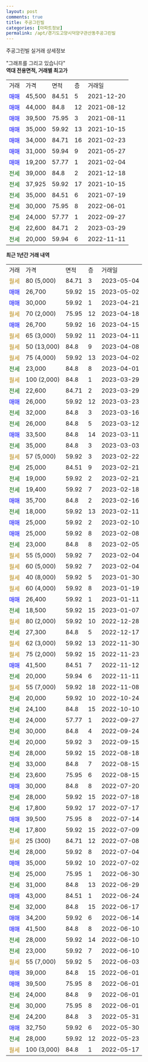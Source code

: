 ```yaml
---
layout: post
comments: true
title: 주공그린빌
categories: [아파트정보]
permalink: /apt/경기도고양시덕양구관산동주공그린빌
---
```


주공그린빌 실거래 상세정보

<script type="text/javascript">
  google.charts.load('current', {'packages':['line', 'corechart']});
  google.charts.setOnLoadCallback(drawChart);

  function drawChart() {
    var data = new google.visualization.DataTable();
    data.addColumn('date', '거래일');
    data.addColumn('number', "매매");
    data.addColumn('number', "전세");
    data.addColumn('number', "전매");

    data.addRows([[new Date(Date.parse("2023-05-04")), null, null, null], [new Date(Date.parse("2023-05-02")), 26700, null, null], [new Date(Date.parse("2023-04-21")), 30000, null, null], [new Date(Date.parse("2023-04-18")), null, null, null], [new Date(Date.parse("2023-04-15")), 26700, null, null], [new Date(Date.parse("2023-04-11")), null, null, null], [new Date(Date.parse("2023-04-08")), null, null, null], [new Date(Date.parse("2023-04-02")), null, null, null], [new Date(Date.parse("2023-04-01")), null, 23000, null], [new Date(Date.parse("2023-03-29")), null, null, null], [new Date(Date.parse("2023-03-29")), null, 22600, null], [new Date(Date.parse("2023-03-23")), 26000, null, null], [new Date(Date.parse("2023-03-16")), null, 32000, null], [new Date(Date.parse("2023-03-12")), null, 26000, null], [new Date(Date.parse("2023-03-11")), 33500, null, null], [new Date(Date.parse("2023-03-03")), null, 35000, null], [new Date(Date.parse("2023-02-22")), null, null, null], [new Date(Date.parse("2023-02-21")), null, 25000, null], [new Date(Date.parse("2023-02-21")), null, 19000, null], [new Date(Date.parse("2023-02-18")), null, 19400, null], [new Date(Date.parse("2023-02-16")), 35700, null, null], [new Date(Date.parse("2023-02-11")), null, 18000, null], [new Date(Date.parse("2023-02-10")), 25000, null, null], [new Date(Date.parse("2023-02-08")), 25000, null, null], [new Date(Date.parse("2023-02-05")), null, 23000, null], [new Date(Date.parse("2023-02-04")), null, null, null], [new Date(Date.parse("2023-02-04")), null, null, null], [new Date(Date.parse("2023-01-30")), null, null, null], [new Date(Date.parse("2023-01-19")), null, null, null], [new Date(Date.parse("2023-01-11")), 26400, null, null], [new Date(Date.parse("2023-01-07")), null, 18500, null], [new Date(Date.parse("2022-12-28")), null, null, null], [new Date(Date.parse("2022-12-17")), null, 27300, null], [new Date(Date.parse("2022-11-30")), null, null, null], [new Date(Date.parse("2022-11-23")), null, null, null], [new Date(Date.parse("2022-11-12")), 41500, null, null], [new Date(Date.parse("2022-11-11")), null, 20000, null], [new Date(Date.parse("2022-11-08")), null, null, null], [new Date(Date.parse("2022-10-24")), null, 20000, null], [new Date(Date.parse("2022-10-10")), null, 24100, null], [new Date(Date.parse("2022-09-27")), null, 24000, null], [new Date(Date.parse("2022-09-24")), null, 30000, null], [new Date(Date.parse("2022-09-15")), null, 20000, null], [new Date(Date.parse("2022-08-18")), null, 28000, null], [new Date(Date.parse("2022-08-15")), null, 33000, null], [new Date(Date.parse("2022-08-15")), null, 23600, null], [new Date(Date.parse("2022-07-20")), 30000, null, null], [new Date(Date.parse("2022-07-18")), null, 28000, null], [new Date(Date.parse("2022-07-17")), null, 17800, null], [new Date(Date.parse("2022-07-14")), 39500, null, null], [new Date(Date.parse("2022-07-09")), null, 17800, null], [new Date(Date.parse("2022-07-08")), null, null, null], [new Date(Date.parse("2022-07-04")), null, 28000, null], [new Date(Date.parse("2022-07-02")), 35000, null, null], [new Date(Date.parse("2022-06-30")), null, 25000, null], [new Date(Date.parse("2022-06-29")), null, 31000, null], [new Date(Date.parse("2022-06-24")), 43000, null, null], [new Date(Date.parse("2022-06-17")), null, 32000, null], [new Date(Date.parse("2022-06-14")), 34200, null, null], [new Date(Date.parse("2022-06-10")), 41500, null, null], [new Date(Date.parse("2022-06-10")), null, 28000, null], [new Date(Date.parse("2022-06-10")), null, 23000, null], [new Date(Date.parse("2022-06-03")), null, null, null], [new Date(Date.parse("2022-06-01")), 39000, null, null], [new Date(Date.parse("2022-06-01")), 39500, null, null], [new Date(Date.parse("2022-06-01")), null, 24000, null], [new Date(Date.parse("2022-06-01")), null, 30000, null], [new Date(Date.parse("2022-05-31")), null, 24200, null], [new Date(Date.parse("2022-05-30")), 32750, null, null], [new Date(Date.parse("2022-05-23")), null, 28000, null], [new Date(Date.parse("2022-05-17")), null, null, null]]);

    var options = {
      hAxis: {
        format: 'yyyy/MM/dd'
      },    
      lineWidth: 0,
      pointsVisible: true,    
      title: '최근 1년간 유형별 실거래가 분포',
      legend: { position: 'bottom' }
    };

    var formatter = new google.visualization.NumberFormat({pattern:'###,###'} );
    formatter.format(data, 1);
    formatter.format(data, 2);
    
    setTimeout(function() {
        var chart = new google.visualization.LineChart(document.getElementById('columnchart_material'));
        chart.draw(data, (options));
        document.getElementById('loading').style.display = 'none';
    }, 200);
  }
</script>


<div id="loading" style="z-index:20; display: block; margin-left: 0px">"그래프를 그리고 있습니다"</div>
<div id="columnchart_material" style="width: 95%; margin-left: 0px; display: block"></div>
<!-- contents start -->
<b>역대 전용면적, 거래별 최고가</b>
<table class="sortable">
    <tr>
      <td>거래</td>
      <td>가격</td>
      <td>면적</td>
      <td>층</td>
      <td>거래일</td>
    </tr>
        <tr>
          <td><a style="color: blue">매매</a></td>
          <td>45,500</td>
          <td>84.51</td>
          <td>5</td>
          <td>2021-12-20</td>
        </tr>            <tr>
          <td><a style="color: blue">매매</a></td>
          <td>44,000</td>
          <td>84.8</td>
          <td>12</td>
          <td>2021-08-12</td>
        </tr>            <tr>
          <td><a style="color: blue">매매</a></td>
          <td>39,500</td>
          <td>75.95</td>
          <td>3</td>
          <td>2021-08-11</td>
        </tr>            <tr>
          <td><a style="color: blue">매매</a></td>
          <td>35,000</td>
          <td>59.92</td>
          <td>13</td>
          <td>2021-10-15</td>
        </tr>            <tr>
          <td><a style="color: blue">매매</a></td>
          <td>34,000</td>
          <td>84.71</td>
          <td>16</td>
          <td>2021-02-23</td>
        </tr>            <tr>
          <td><a style="color: blue">매매</a></td>
          <td>31,000</td>
          <td>59.94</td>
          <td>9</td>
          <td>2021-05-27</td>
        </tr>            <tr>
          <td><a style="color: blue">매매</a></td>
          <td>19,200</td>
          <td>57.77</td>
          <td>1</td>
          <td>2021-02-04</td>
        </tr>        
        <tr>
              <td><a style="color: darkgreen">전세</a></td>
              <td>39,000</td>
              <td>84.8</td>
              <td>2</td>
              <td>2021-12-18</td>
            </tr>            <tr>
              <td><a style="color: darkgreen">전세</a></td>
              <td>37,925</td>
              <td>59.92</td>
              <td>17</td>
              <td>2021-10-15</td>
            </tr>            <tr>
              <td><a style="color: darkgreen">전세</a></td>
              <td>35,000</td>
              <td>84.51</td>
              <td>6</td>
              <td>2021-07-19</td>
            </tr>            <tr>
              <td><a style="color: darkgreen">전세</a></td>
              <td>30,000</td>
              <td>75.95</td>
              <td>8</td>
              <td>2022-06-01</td>
            </tr>            <tr>
              <td><a style="color: darkgreen">전세</a></td>
              <td>24,000</td>
              <td>57.77</td>
              <td>1</td>
              <td>2022-09-27</td>
            </tr>            <tr>
              <td><a style="color: darkgreen">전세</a></td>
              <td>22,600</td>
              <td>84.71</td>
              <td>2</td>
              <td>2023-03-29</td>
            </tr>            <tr>
              <td><a style="color: darkgreen">전세</a></td>
              <td>20,000</td>
              <td>59.94</td>
              <td>6</td>
              <td>2022-11-11</td>
            </tr>        
    
</table>

<b>최근 1년간 거래 내역</b>

<table class="sortable">
    <tr>
      <td>거래</td>
      <td>가격</td>
      <td>면적</td>
      <td>층</td>
      <td>거래일</td>
    </tr>
    <tr>
      <td><a style="color: darkgoldenrod">월세</a></td>
      <td>80 (5,000)</td>
      <td>84.71</td>
      <td>3</td>
      <td>2023-05-04</td>
    </tr>          <tr>
      <td><a style="color: blue">매매</a></td>
      <td>26,700</td>
      <td>59.92</td>
      <td>15</td>
      <td>2023-05-02</td>
    </tr>          <tr>
      <td><a style="color: blue">매매</a></td>
      <td>30,000</td>
      <td>59.92</td>
      <td>1</td>
      <td>2023-04-21</td>
    </tr>          <tr>
      <td><a style="color: darkgoldenrod">월세</a></td>
      <td>70 (2,000)</td>
      <td>75.95</td>
      <td>12</td>
      <td>2023-04-18</td>
    </tr>          <tr>
      <td><a style="color: blue">매매</a></td>
      <td>26,700</td>
      <td>59.92</td>
      <td>16</td>
      <td>2023-04-15</td>
    </tr>          <tr>
      <td><a style="color: darkgoldenrod">월세</a></td>
      <td>65 (3,000)</td>
      <td>59.92</td>
      <td>11</td>
      <td>2023-04-11</td>
    </tr>          <tr>
      <td><a style="color: darkgoldenrod">월세</a></td>
      <td>50 (13,000)</td>
      <td>84.8</td>
      <td>9</td>
      <td>2023-04-08</td>
    </tr>          <tr>
      <td><a style="color: darkgoldenrod">월세</a></td>
      <td>75 (4,000)</td>
      <td>59.92</td>
      <td>13</td>
      <td>2023-04-02</td>
    </tr>          <tr>
      <td><a style="color: darkgreen">전세</a></td>
      <td>23,000</td>
      <td>84.8</td>
      <td>8</td>
      <td>2023-04-01</td>
    </tr>          <tr>
      <td><a style="color: darkgoldenrod">월세</a></td>
      <td>100 (2,000)</td>
      <td>84.8</td>
      <td>1</td>
      <td>2023-03-29</td>
    </tr>          <tr>
      <td><a style="color: darkgreen">전세</a></td>
      <td>22,600</td>
      <td>84.71</td>
      <td>2</td>
      <td>2023-03-29</td>
    </tr>          <tr>
      <td><a style="color: blue">매매</a></td>
      <td>26,000</td>
      <td>59.92</td>
      <td>12</td>
      <td>2023-03-23</td>
    </tr>          <tr>
      <td><a style="color: darkgreen">전세</a></td>
      <td>32,000</td>
      <td>84.8</td>
      <td>3</td>
      <td>2023-03-16</td>
    </tr>          <tr>
      <td><a style="color: darkgreen">전세</a></td>
      <td>26,000</td>
      <td>84.8</td>
      <td>5</td>
      <td>2023-03-12</td>
    </tr>          <tr>
      <td><a style="color: blue">매매</a></td>
      <td>33,500</td>
      <td>84.8</td>
      <td>14</td>
      <td>2023-03-11</td>
    </tr>          <tr>
      <td><a style="color: darkgreen">전세</a></td>
      <td>35,000</td>
      <td>84.8</td>
      <td>3</td>
      <td>2023-03-03</td>
    </tr>          <tr>
      <td><a style="color: darkgoldenrod">월세</a></td>
      <td>57 (5,000)</td>
      <td>59.92</td>
      <td>3</td>
      <td>2023-02-22</td>
    </tr>          <tr>
      <td><a style="color: darkgreen">전세</a></td>
      <td>25,000</td>
      <td>84.51</td>
      <td>9</td>
      <td>2023-02-21</td>
    </tr>          <tr>
      <td><a style="color: darkgreen">전세</a></td>
      <td>19,000</td>
      <td>59.92</td>
      <td>2</td>
      <td>2023-02-21</td>
    </tr>          <tr>
      <td><a style="color: darkgreen">전세</a></td>
      <td>19,400</td>
      <td>59.92</td>
      <td>7</td>
      <td>2023-02-18</td>
    </tr>          <tr>
      <td><a style="color: blue">매매</a></td>
      <td>35,700</td>
      <td>84.8</td>
      <td>2</td>
      <td>2023-02-16</td>
    </tr>          <tr>
      <td><a style="color: darkgreen">전세</a></td>
      <td>18,000</td>
      <td>59.92</td>
      <td>13</td>
      <td>2023-02-11</td>
    </tr>          <tr>
      <td><a style="color: blue">매매</a></td>
      <td>25,000</td>
      <td>59.92</td>
      <td>2</td>
      <td>2023-02-10</td>
    </tr>          <tr>
      <td><a style="color: blue">매매</a></td>
      <td>25,000</td>
      <td>59.92</td>
      <td>8</td>
      <td>2023-02-08</td>
    </tr>          <tr>
      <td><a style="color: darkgreen">전세</a></td>
      <td>23,000</td>
      <td>84.8</td>
      <td>8</td>
      <td>2023-02-05</td>
    </tr>          <tr>
      <td><a style="color: darkgoldenrod">월세</a></td>
      <td>55 (5,000)</td>
      <td>59.92</td>
      <td>7</td>
      <td>2023-02-04</td>
    </tr>          <tr>
      <td><a style="color: darkgoldenrod">월세</a></td>
      <td>60 (5,000)</td>
      <td>59.92</td>
      <td>7</td>
      <td>2023-02-04</td>
    </tr>          <tr>
      <td><a style="color: darkgoldenrod">월세</a></td>
      <td>40 (8,000)</td>
      <td>59.92</td>
      <td>5</td>
      <td>2023-01-30</td>
    </tr>          <tr>
      <td><a style="color: darkgoldenrod">월세</a></td>
      <td>60 (4,000)</td>
      <td>59.92</td>
      <td>8</td>
      <td>2023-01-19</td>
    </tr>          <tr>
      <td><a style="color: blue">매매</a></td>
      <td>26,400</td>
      <td>59.92</td>
      <td>1</td>
      <td>2023-01-11</td>
    </tr>          <tr>
      <td><a style="color: darkgreen">전세</a></td>
      <td>18,500</td>
      <td>59.92</td>
      <td>15</td>
      <td>2023-01-07</td>
    </tr>          <tr>
      <td><a style="color: darkgoldenrod">월세</a></td>
      <td>80 (2,000)</td>
      <td>59.92</td>
      <td>10</td>
      <td>2022-12-28</td>
    </tr>          <tr>
      <td><a style="color: darkgreen">전세</a></td>
      <td>27,300</td>
      <td>84.8</td>
      <td>5</td>
      <td>2022-12-17</td>
    </tr>          <tr>
      <td><a style="color: darkgoldenrod">월세</a></td>
      <td>62 (3,000)</td>
      <td>59.92</td>
      <td>13</td>
      <td>2022-11-30</td>
    </tr>          <tr>
      <td><a style="color: darkgoldenrod">월세</a></td>
      <td>75 (2,000)</td>
      <td>59.92</td>
      <td>15</td>
      <td>2022-11-23</td>
    </tr>          <tr>
      <td><a style="color: blue">매매</a></td>
      <td>41,500</td>
      <td>84.51</td>
      <td>7</td>
      <td>2022-11-12</td>
    </tr>          <tr>
      <td><a style="color: darkgreen">전세</a></td>
      <td>20,000</td>
      <td>59.94</td>
      <td>6</td>
      <td>2022-11-11</td>
    </tr>          <tr>
      <td><a style="color: darkgoldenrod">월세</a></td>
      <td>55 (7,000)</td>
      <td>59.92</td>
      <td>18</td>
      <td>2022-11-08</td>
    </tr>          <tr>
      <td><a style="color: darkgreen">전세</a></td>
      <td>20,000</td>
      <td>59.92</td>
      <td>10</td>
      <td>2022-10-24</td>
    </tr>          <tr>
      <td><a style="color: darkgreen">전세</a></td>
      <td>24,100</td>
      <td>84.8</td>
      <td>15</td>
      <td>2022-10-10</td>
    </tr>          <tr>
      <td><a style="color: darkgreen">전세</a></td>
      <td>24,000</td>
      <td>57.77</td>
      <td>1</td>
      <td>2022-09-27</td>
    </tr>          <tr>
      <td><a style="color: darkgreen">전세</a></td>
      <td>30,000</td>
      <td>84.8</td>
      <td>4</td>
      <td>2022-09-24</td>
    </tr>          <tr>
      <td><a style="color: darkgreen">전세</a></td>
      <td>20,000</td>
      <td>59.92</td>
      <td>3</td>
      <td>2022-09-15</td>
    </tr>          <tr>
      <td><a style="color: darkgreen">전세</a></td>
      <td>28,000</td>
      <td>59.92</td>
      <td>15</td>
      <td>2022-08-18</td>
    </tr>          <tr>
      <td><a style="color: darkgreen">전세</a></td>
      <td>33,000</td>
      <td>84.8</td>
      <td>7</td>
      <td>2022-08-15</td>
    </tr>          <tr>
      <td><a style="color: darkgreen">전세</a></td>
      <td>23,600</td>
      <td>75.95</td>
      <td>6</td>
      <td>2022-08-15</td>
    </tr>          <tr>
      <td><a style="color: blue">매매</a></td>
      <td>30,000</td>
      <td>84.8</td>
      <td>8</td>
      <td>2022-07-20</td>
    </tr>          <tr>
      <td><a style="color: darkgreen">전세</a></td>
      <td>28,000</td>
      <td>59.92</td>
      <td>15</td>
      <td>2022-07-18</td>
    </tr>          <tr>
      <td><a style="color: darkgreen">전세</a></td>
      <td>17,800</td>
      <td>59.92</td>
      <td>17</td>
      <td>2022-07-17</td>
    </tr>          <tr>
      <td><a style="color: blue">매매</a></td>
      <td>39,500</td>
      <td>75.95</td>
      <td>8</td>
      <td>2022-07-14</td>
    </tr>          <tr>
      <td><a style="color: darkgreen">전세</a></td>
      <td>17,800</td>
      <td>59.92</td>
      <td>15</td>
      <td>2022-07-09</td>
    </tr>          <tr>
      <td><a style="color: darkgoldenrod">월세</a></td>
      <td>25 (300)</td>
      <td>84.71</td>
      <td>12</td>
      <td>2022-07-08</td>
    </tr>          <tr>
      <td><a style="color: darkgreen">전세</a></td>
      <td>28,000</td>
      <td>59.92</td>
      <td>8</td>
      <td>2022-07-04</td>
    </tr>          <tr>
      <td><a style="color: blue">매매</a></td>
      <td>35,000</td>
      <td>59.92</td>
      <td>10</td>
      <td>2022-07-02</td>
    </tr>          <tr>
      <td><a style="color: darkgreen">전세</a></td>
      <td>25,000</td>
      <td>75.95</td>
      <td>1</td>
      <td>2022-06-30</td>
    </tr>          <tr>
      <td><a style="color: darkgreen">전세</a></td>
      <td>31,000</td>
      <td>84.8</td>
      <td>13</td>
      <td>2022-06-29</td>
    </tr>          <tr>
      <td><a style="color: blue">매매</a></td>
      <td>43,000</td>
      <td>84.51</td>
      <td>1</td>
      <td>2022-06-24</td>
    </tr>          <tr>
      <td><a style="color: darkgreen">전세</a></td>
      <td>32,000</td>
      <td>84.8</td>
      <td>15</td>
      <td>2022-06-17</td>
    </tr>          <tr>
      <td><a style="color: blue">매매</a></td>
      <td>34,200</td>
      <td>59.92</td>
      <td>6</td>
      <td>2022-06-14</td>
    </tr>          <tr>
      <td><a style="color: blue">매매</a></td>
      <td>41,500</td>
      <td>84.8</td>
      <td>8</td>
      <td>2022-06-10</td>
    </tr>          <tr>
      <td><a style="color: darkgreen">전세</a></td>
      <td>28,000</td>
      <td>59.92</td>
      <td>14</td>
      <td>2022-06-10</td>
    </tr>          <tr>
      <td><a style="color: darkgreen">전세</a></td>
      <td>23,000</td>
      <td>59.92</td>
      <td>7</td>
      <td>2022-06-10</td>
    </tr>          <tr>
      <td><a style="color: darkgoldenrod">월세</a></td>
      <td>55 (7,000)</td>
      <td>59.92</td>
      <td>5</td>
      <td>2022-06-03</td>
    </tr>          <tr>
      <td><a style="color: blue">매매</a></td>
      <td>39,000</td>
      <td>84.8</td>
      <td>15</td>
      <td>2022-06-01</td>
    </tr>          <tr>
      <td><a style="color: blue">매매</a></td>
      <td>39,500</td>
      <td>75.95</td>
      <td>8</td>
      <td>2022-06-01</td>
    </tr>          <tr>
      <td><a style="color: darkgreen">전세</a></td>
      <td>24,000</td>
      <td>84.8</td>
      <td>9</td>
      <td>2022-06-01</td>
    </tr>          <tr>
      <td><a style="color: darkgreen">전세</a></td>
      <td>30,000</td>
      <td>75.95</td>
      <td>8</td>
      <td>2022-06-01</td>
    </tr>          <tr>
      <td><a style="color: darkgreen">전세</a></td>
      <td>24,200</td>
      <td>84.8</td>
      <td>3</td>
      <td>2022-05-31</td>
    </tr>          <tr>
      <td><a style="color: blue">매매</a></td>
      <td>32,750</td>
      <td>59.92</td>
      <td>6</td>
      <td>2022-05-30</td>
    </tr>          <tr>
      <td><a style="color: darkgreen">전세</a></td>
      <td>28,000</td>
      <td>59.92</td>
      <td>12</td>
      <td>2022-05-23</td>
    </tr>          <tr>
      <td><a style="color: darkgoldenrod">월세</a></td>
      <td>100 (3,000)</td>
      <td>84.8</td>
      <td>1</td>
      <td>2022-05-17</td>
    </tr>      </table>
<!-- contents end -->    


